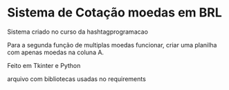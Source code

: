 # Sistema de Cotação moedas em BRL
 Sistema criado no curso da hashtagprogramacao


 Para a segunda função de multiplas moedas funcionar, criar uma planilha com apenas moedas na coluna A.


Feito em Tkinter e Python

arquivo com bibliotecas usadas no requirements